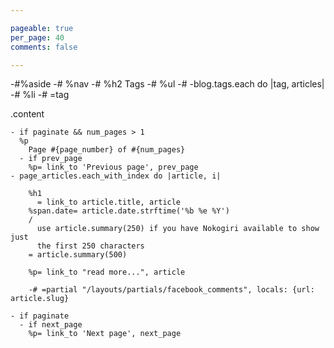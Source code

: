 ```yaml
---

pageable: true
per_page: 40
comments: false

---
```


-#%aside
-# %nav
-# %h2 Tags
-# %ul
-# -blog.tags.each do |tag, articles|
-# %li
-# =tag

.content

    - if paginate && num_pages > 1
      %p
        Page #{page_number} of #{num_pages}
      - if prev_page
        %p= link_to 'Previous page', prev_page
    - page_articles.each_with_index do |article, i|

        %h1
          = link_to article.title, article
        %span.date= article.date.strftime('%b %e %Y')
        /
          use article.summary(250) if you have Nokogiri available to show just
          the first 250 characters
        = article.summary(500)

        %p= link_to "read more...", article

        -# =partial "/layouts/partials/facebook_comments", locals: {url: article.slug}

    - if paginate
      - if next_page
        %p= link_to 'Next page', next_page
